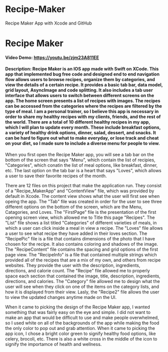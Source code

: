 # Recipe-Maker
Recipe Maker App with Xcode and GitHub

# Recipe Maker
#### Video Demo:  <https://youtu.be/zjm23A811EE>
#### Description: Recipe Maker is an IOS app made with Swift on XCode. This app that implemented bug free code and designed end to end navigation flow allows users to browse recipes, organize them by categories, and view the details of a certain recipe. It provides a basic tab bar, data model, grid layout, AsyncImage and code splitting. It also includes a tab user interface that allows users to switch between different screens on the app. The home screen presents a list of recipes with images. The recipes can be accessed from the categories where the recipes are filtered by the type of meal. I am a personal trainer, so I believe this app is necessary in order to share my healthy recipes with my clients, friends, and the rest of the world. There are a total of 10 different healthy recipes in my app, which I will plan to update every month. These include breakfast options, a variety of healthy drink options, dinner, salad, dessert, and snacks. It can be hard to figure out what to make everyday, or lose track and cheat on your diet, so I made sure to include a diverse menu for people to view.

When you first open the Recipe Maker app, you will see a tab bar on the bottom of the screen that says "Menu", which contain the list of recipies, "Categories", which conatin the list of meal options, like breakfast, dinner, etc. The last option on the tab bar is a heart that says "Loves", which allows a user to save their favorite recipes of the month.

There are 12 files on this project that make the application run. They consist of a "Recipe_MakerApp" and "ContentView" file, which was provided by default in Xcode. The content view shows what the user will first see when opeing the app. The "Tab" file was created in order for the user to see three different options on the bottom of the screen, which are the Menu, Catagories, and Loves. The "FirstPage" file is the presentation of the first opening screen view, which allowed me to Title this page "Recipes". The "List" file shows a list titled "Categories" of different varieties of meals, in which a user can click inside a meal in view a recipe. The "Loves" file allows a user to see what recipe they have added in their loves section. The "RecipePic" file is a file that contains dimensions of the photo that I have chosen for the recipe. It also contains coloring and shadows of the image. The "RecipeContent" file contains the spacing and grid options of the first page view. The "RecipeInfo" is a file that contained multiple strings which provided all of the recipes that are a mix of my own, and others from recipe websites. They provide the user with the description, ingredients, directions, and calorie count. The "Recipe" file allowed me to properly space each section that contained the image, title, description, ingredients, directions, and calories. The "Category" file allowed me to design what the user will see when they click on one of the items on the category lists, and how it is displayed from their view. Lasly, the "Recipe2" file allows the user to view the updated changes anytime made on the UI.

When it came to picking the design of the Recipe Maker app, I wanted something that was fairly easy on the eye and simple. I did not want to make an app that would be difficult to use and make people overwhelmed, so I used white on all of the backgrounds of the app while making the food the only color to pop out and grab attention. When it came to picking the app icon, I chose a bright color green to signify healthy food options, like celery, brocoli, etc. There is also a white cross in the middle of the icon to signify the importamce of health and wellness.
